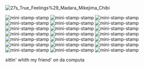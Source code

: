 ![27s_True_Feelings%29_Madara_Mikejima_Chibi](https://github.com/user-attachments/assets/3a371fbb-b665-4c21-a792-5bcddb30978f)

 


![mini-stamp-stamp](https://github.com/user-attachments/assets/41d26447-9de6-4c35-acc1-fa1f1c3d469a)
![mini-stamp-stamp](https://github.com/user-attachments/assets/d2a2a034-ce2f-425e-8cac-a20a6e6f4496)
![mini-stamp-stamp](https://github.com/user-attachments/assets/cba241dd-23a5-490f-9296-dc4851a845a7)
![mini-stamp-stamp](https://github.com/user-attachments/assets/41d26447-9de6-4c35-acc1-fa1f1c3d469a)
![mini-stamp-stamp](https://github.com/user-attachments/assets/d2a2a034-ce2f-425e-8cac-a20a6e6f4496)
![mini-stamp-stamp](https://github.com/user-attachments/assets/cba241dd-23a5-490f-9296-dc4851a845a7)![mini-stamp-stamp](https://github.com/user-attachments/assets/41d26447-9de6-4c35-acc1-fa1f1c3d469a)
![mini-stamp-stamp](https://github.com/user-attachments/assets/d2a2a034-ce2f-425e-8cac-a20a6e6f4496)
![mini-stamp-stamp](https://github.com/user-attachments/assets/cba241dd-23a5-490f-9296-dc4851a845a7)![mini-stamp-stamp](https://github.com/user-attachments/assets/41d26447-9de6-4c35-acc1-fa1f1c3d469a)
![mini-stamp-stamp](https://github.com/user-attachments/assets/d2a2a034-ce2f-425e-8cac-a20a6e6f4496)
![mini-stamp-stamp](https://github.com/user-attachments/assets/cba241dd-23a5-490f-9296-dc4851a845a7)
![mini-stamp-stamp](https://github.com/user-attachments/assets/41d26447-9de6-4c35-acc1-fa1f1c3d469a)
![mini-stamp-stamp](https://github.com/user-attachments/assets/d2a2a034-ce2f-425e-8cac-a20a6e6f4496)
![mini-stamp-stamp](https://github.com/user-attachments/assets/cba241dd-23a5-490f-9296-dc4851a845a7)![mini-stamp-stamp](https://github.com/user-attachments/assets/41d26447-9de6-4c35-acc1-fa1f1c3d469a)
![mini-stamp-stamp](https://github.com/user-attachments/assets/d2a2a034-ce2f-425e-8cac-a20a6e6f4496)
![mini-stamp-stamp](https://github.com/user-attachments/assets/cba241dd-23a5-490f-9296-dc4851a845a7)![mini-stamp-stamp](https://github.com/user-attachments/assets/41d26447-9de6-4c35-acc1-fa1f1c3d469a)
![mini-stamp-stamp](https://github.com/user-attachments/assets/d2a2a034-ce2f-425e-8cac-a20a6e6f4496)
![mini-stamp-stamp](https://github.com/user-attachments/assets/cba241dd-23a5-490f-9296-dc4851a845a7)

sittin' whith my friend' on da computa 
